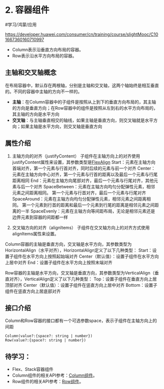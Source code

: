 # 2. 容器组件
#学习/鸿蒙/应用

https://developer.huawei.com/consumer/cn/training/course/slightMooc/C101667360160710997

* Column表示沿垂直方向布局的容器。
* Row表示沿水平方向布局的容器。

## 主轴和交叉轴概念
在布局容器中，默认存在两根轴，分别是主轴和交叉轴，这两个轴始终是相互垂直的。不同的容器中主轴的方向不一样的。
* **主轴**：在Column容器中的子组件是按照从上到下的垂直方向布局的，其主轴的方向是垂直方向；在Row容器中的组件是按照从左到右的水平方向布局的，其主轴的方向是水平方向
* **交叉轴**：与主轴垂直相交的轴线，如果主轴是垂直方向，则交叉轴就是水平方向；如果主轴是水平方向，则交叉轴是垂直方向

## 属性介绍
1. 主轴方向的对齐（justifyContent）
子组件在主轴方向上的对齐使用justifyContent属性来设置，其参数类型是[FlexAlign](https://developer.harmonyos.com/cn/docs/documentation/doc-references/ts-appendix-enums-0000001281201130#ZH-CN_TOPIC_0000001281201130__flexalign)
Start：元素在主轴方向首端对齐，第一个元素与行首对齐，同时后续的元素与前一个对齐
Center：元素在主轴方向中心对齐，第一个元素与行首的距离以及最后一个元素与行尾距离相同
End：元素在主轴方向尾部对齐，最后一个元素与行尾对齐，其他元素与后一个对齐
SpaceBetween：元素在主轴方向均匀分配弹性元素，相邻元素之间距离相同。 第一个元素与行首对齐，最后一个元素与行尾对齐
SpaceAround：元素在主轴方向均匀分配弹性元素，相邻元素之间距离相同。 第一个元素到行首的距离和最后一个元素到行尾的距离是相邻元素之间距离的一半
SpaceEvenly：元素在主轴方向等间距布局，无论是相邻元素还是边界元素到容器的间距都一样

2. 交叉轴方向的对齐（alignItems）
子组件在交叉轴方向上的对齐方式使用alignItems属性来设置。

Column容器的主轴是垂直方向，交叉轴是水平方向，其参数类型为HorizontalAlign（水平对齐），HorizontalAlign定义了以下几种类型：
Start：设置子组件在水平方向上按照起始端对齐
Center（默认值）：设置子组件在水平方向上居中对齐
End：设置子组件在水平方向上按照末端对齐

Row容器的主轴是水平方向，交叉轴是垂直方向，其参数类型为VerticalAlign（垂直对齐），VerticalAlign定义了以下几种类型：
Top：设置子组件在垂直方向上居顶部对齐
Center（默认值）：设置子组件在竖直方向上居中对齐
Bottom：设置子组件在竖直方向上居底部对齐

## 接口介绍
Column和Row容器的接口都有一个可选参数space，表示子组件在主轴方向上的间距
```
Column(value?:{space?: string | number})
Row(value?:{space?: string | number})
```



## 待学习：
* Flex、Stack容器组件
* Column组件的相关API参考：[Column组件](https://developer.harmonyos.com/cn/docs/documentation/doc-references/ts-container-column-0000001333641085)。
* Row组件的相关API参考：[Row组件](https://developer.harmonyos.com/cn/docs/documentation/doc-references/ts-container-row-0000001281480714)。